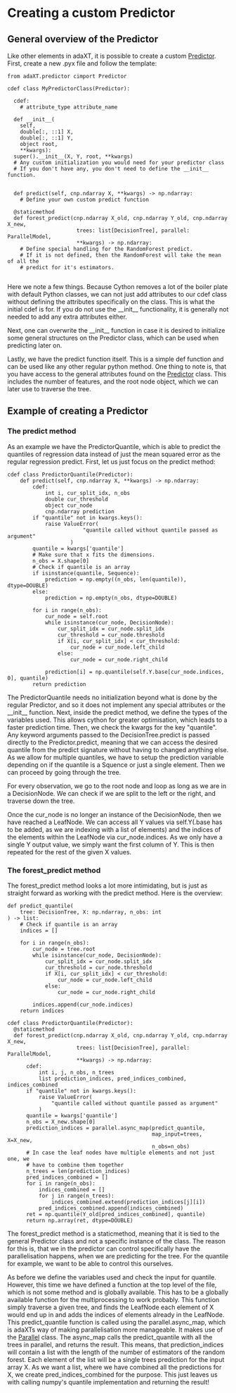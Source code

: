 # Creating a custom Predictor

## General overview of the Predictor

Like other elements in adaXT, it is possible to create a custom
[Predictor](../api_docs/Predictor.md). First, create a new .pyx file and follow
the template:

```cython
from adaXT.predictor cimport Predictor

cdef class MyPredictorClass(Predictor):

  cdef:
    # attribute_type attribute_name

  def __init__(
    self,
    double[:, ::1] X,
    double[:, ::1] Y,
    object root,
    **kwargs):
  super().__init__(X, Y, root, **kwargs)
  # Any custom initialization you would need for your predictor class
  # If you don't have any, you don't need to define the __init__ function.
  

  def predict(self, cnp.ndarray X, **kwargs) -> np.ndarray: 
    # Define your own custom predict function

  @staticmethod
  def forest_predict(cnp.ndarray X_old, cnp.ndarray Y_old, cnp.ndarray X_new,
                      trees: list[DecisionTree], parallel: ParallelModel,
                      **kwargs) -> np.ndarray:
    # Define special handling for the RandomForest predict.
    # If it is not defined, then the RandomForest will take the mean of all the
    # predict for it's estimators.
  

```

Here we note a few things. Because Cython removes a lot of the boiler plate with
default Python classes, we can not just add attributes to our cdef class without
defining the attributes specifically on the class. This is what the initial cdef
is for. If you do not use the \_\_init\_\_ functionality, it is generally not needed
to add any extra attributes either.

Next, one can overwrite the \_\_init\_\_ function in case it is desired to
initialize some general structures on the Predictor class, which can be used
when predicting later on.

Lastly, we have the predict function itself. This is a simple def function and
can be used like any other regular python method. One thing to note is, that you
have access to the general attributes found on the
[Predictor](../api_docs/Predictor.md) class. This includes the number of
features, and the root node object, which we can later use to traverse the tree.

## Example of creating a Predictor

### The predict method

As an example we have the PredictorQuantile, which is able to predict the
quantiles of regression data instead of just the mean squared error as the
regular regression predict. First, let us just focus on the predict method:

```cython
cdef class PredictorQuantile(Predictor):
    def predict(self, cnp.ndarray X, **kwargs) -> np.ndarray:
        cdef:
            int i, cur_split_idx, n_obs
            double cur_threshold
            object cur_node
            cnp.ndarray prediction
        if "quantile" not in kwargs.keys():
            raise ValueError(
                        "quantile called without quantile passed as argument"
                    )
        quantile = kwargs['quantile']
        # Make sure that x fits the dimensions.
        n_obs = X.shape[0]
        # Check if quantile is an array
        if isinstance(quantile, Sequence):
            prediction = np.empty((n_obs, len(quantile)), dtype=DOUBLE)
        else:
            prediction = np.empty(n_obs, dtype=DOUBLE)

        for i in range(n_obs):
            cur_node = self.root
            while isinstance(cur_node, DecisionNode):
                cur_split_idx = cur_node.split_idx
                cur_threshold = cur_node.threshold
                if X[i, cur_split_idx] < cur_threshold:
                    cur_node = cur_node.left_child
                else:
                    cur_node = cur_node.right_child

            prediction[i] = np.quantile(self.Y.base[cur_node.indices, 0], quantile)
        return prediction

```

The PredictorQuantile needs no initialization beyond what is done by the regular
Predictor, and so it does not implement any special attributes or the
\_\_init\_\_ function. Next, inside the predict method, we define the types of
the variables used. This allows cython for greater optimisation, which leads to
a faster prediction time. Then, we check the kwargs for the key "quantile". Any
keyword arguments passed to the DecisionTree.predict is passed directly to the
Predictor.predict, meaning that we can access the desired quantile from the
predict signature without having to changed anything else. As we allow for
multiple quantiles, we have to setup the prediction variable depending on if the
quantile is a Squence or just a single element. Then we can proceed by going
through the tree.

For every observation, we go to the root node and loop as long as we are in a
DecisionNode. We can check if we are split to the left or the right, and
traverse down the tree.

Once the cur_node is no longer an instance of the DecisionNode, then we have
reached a LeafNode. We can access all Y values via self.Y(.base has to be added,
as we are indexing with a list of elements) and the indices of the elements
within the LeafNode via cur_node.indices. As we only have a single Y output
value, we simply want the first column of Y. This is then repeated for the rest
of the given X values.

### The forest_predict method

The forest_predict method looks a lot more intimidating, but is just as
straight forward as working with the predict method. Here is the overview:

```cython
def predict_quantile(
    tree: DecisionTree, X: np.ndarray, n_obs: int
) -> list:
    # Check if quantile is an array
    indices = []

    for i in range(n_obs):
        cur_node = tree.root
        while isinstance(cur_node, DecisionNode):
            cur_split_idx = cur_node.split_idx
            cur_threshold = cur_node.threshold
            if X[i, cur_split_idx] < cur_threshold:
                cur_node = cur_node.left_child
            else:
                cur_node = cur_node.right_child

        indices.append(cur_node.indices)
    return indices

cdef class PredictorQuantile(Predictor):
  @staticmethod
  def forest_predict(cnp.ndarray X_old, cnp.ndarray Y_old, cnp.ndarray X_new,
                      trees: list[DecisionTree], parallel: ParallelModel,
                      **kwargs) -> np.ndarray:
      cdef:
          int i, j, n_obs, n_trees
          list prediction_indices, pred_indices_combined, indices_combined
      if "quantile" not in kwargs.keys():
          raise ValueError(
              "quantile called without quantile passed as argument"
          )
      quantile = kwargs['quantile']
      n_obs = X_new.shape[0]
      prediction_indices = parallel.async_map(predict_quantile,
                                              map_input=trees, X=X_new,
                                              n_obs=n_obs)
      # In case the leaf nodes have multiple elements and not just one, we
      # have to combine them together
      n_trees = len(prediction_indices)
      pred_indices_combined = []
      for i in range(n_obs):
          indices_combined = []
          for j in range(n_trees):
              indices_combined.extend(prediction_indices[j][i])
          pred_indices_combined.append(indices_combined)
      ret = np.quantile(Y_old[pred_indices_combined], quantile)
      return np.array(ret, dtype=DOUBLE)
```

The forest_predict method is a staticmethod, meaning that it is tied to the
general Predictor class and not a specific instance of the class. The reason for
this is, that we in the predictor can control specifically have the
parallelisation happens, when we are predicting for the tree. For the quantile
for example, we want to be able to control this ourselves.

As before we define the variables used and check the input for quantile.
However, this time we have defined a function at the top level of the file,
which is not some method and is globally available. This has to be a globally
available function for the multiprocessing to work probably. This function
simply traverse a given tree, and finds the LeafNode each element of X would end
up in and adds the indices of elements already in the LeafNode. This
predict_quantile function is called using the parallel.async_map, which is
adaXTs way of making parallelisation more manageable. It makes use of the
[Parallel](../api_docs/Parallel.md) class. The async_map calls the
predict_quantile with all the trees in parallel, and returns the result. This
means, that prediction_indices will contain a list with the length of the number
of estimators of the random forest. Each element of the list will be a single
trees prediction for the input array X. As we want a list, where we have
combined all the predictions for X, we create pred_indices_combined for the
purpose. This just leaves us with calling numpy's quantile implementation and
returning the result!
